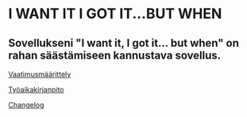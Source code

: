 # I WANT IT I GOT IT...BUT WHEN

## Sovellukseni "I want it, I got it... but when" on rahan säästämiseen kannustava sovellus.

[Vaatimusmäärittely](https://github.com/henniseppis/ot-harjoitustyo/blob/master/app/dokumentaatio/vaatimusmaarittely.md)

[Työaikakirjanpito](https://github.com/henniseppis/ot-harjoitustyo/blob/master/app/dokumentaatio/tyoaikakirjanpito.md)

[Changelog](https://github.com/henniseppis/ot-harjoitustyo/blob/master/app/dokumentaatio/changelog.md)


